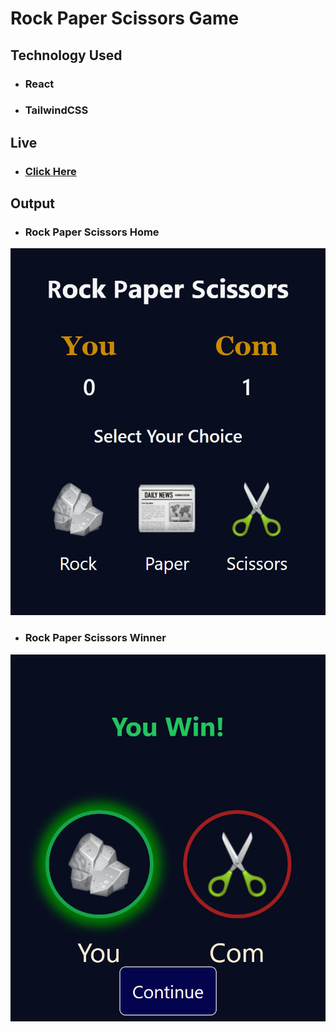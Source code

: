 # Rock Paper Scissors Game

## Technology Used 

- ### React
- ### TailwindCSS

## Live 

- ### [Click Here](https://reactjs-rock-paper-scissors-game.netlify.app/)


## Output

- ### Rock Paper Scissors Home
![todo app](./rock%20paper%20scissors%201.png)

- ### Rock Paper Scissors Winner
![search todo](./rock%20paper%20scissors%202.png)


